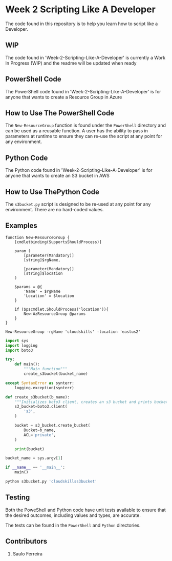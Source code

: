 # Week 2 Scripting Like A Developer

The code found in this repository is to help you learn how to script like a Developer.

## WIP
The code found in 'Week-2-Scripting-Like-A-Developer' is currently a Work In Progress (WIP) and the readme will be updated when ready

## PowerShell Code
The PowerShell code found in 'Week-2-Scripting-Like-A-Developer' is for anyone that wants to create a Resource Group in Azure

## How to Use The PowerShell Code
The `New-ResourceGroup` function is found under the `PowerShell` directory and can be used as a reusable function. A user has the ability to pass in parameters at runtime to ensure they can re-use the script at any point for any environment.

## Python Code
The Python code found in 'Week-2-Scripting-Like-A-Developer' is for anyone that wants to create an S3 bucket in AWS

## How to Use ThePython Code
The `s3bucket.py` script is designed to be re-used at any point for any environment. There are no hard-coded values.

## Examples

```Pwsh
function New-ResourceGroup {
    [cmdletbinding(SupportsShouldProcess)]
    
    param (
        [parameter(Mandatory)]
        [string]$rgName,

        [parameter(Mandatory)]
        [string]$location
    )

    $params = @{
        'Name' = $rgName
        'Location' = $location
    }

    if ($pscmdlet.ShouldProcess('location')){
        New-AzResourceGroup @params
    }
}

New-ResourceGroup -rgName 'cloudskills' -location 'eastus2'
```

```Python
import sys
import logging
import boto3

try:
    def main():
        """Main function"""
        create_s3bucket(bucket_name)

except SyntaxError as synterr:
    logging.exception(synterr)

def create_s3bucket(b_name):
    """Initializes boto3 client, creates an s3 bucket and prints bucket info"""
    s3_bucket=boto3.client(
        's3',
    )

    bucket = s3_bucket.create_bucket(
        Bucket=b_name,
        ACL='private',
    )

    print(bucket)

bucket_name = sys.argv[1]

if __name__ == '__main__':
    main()

python s3bucket.py 'cloudskillss3bucket'
```

## Testing
Both the PoweShell and Python code have unit tests available to ensure that the desired outcomes, including values and types, are accurate.

The tests can be found in the `PowerShell` and `Python` directories.

## Contributors
1. Saulo Ferreira